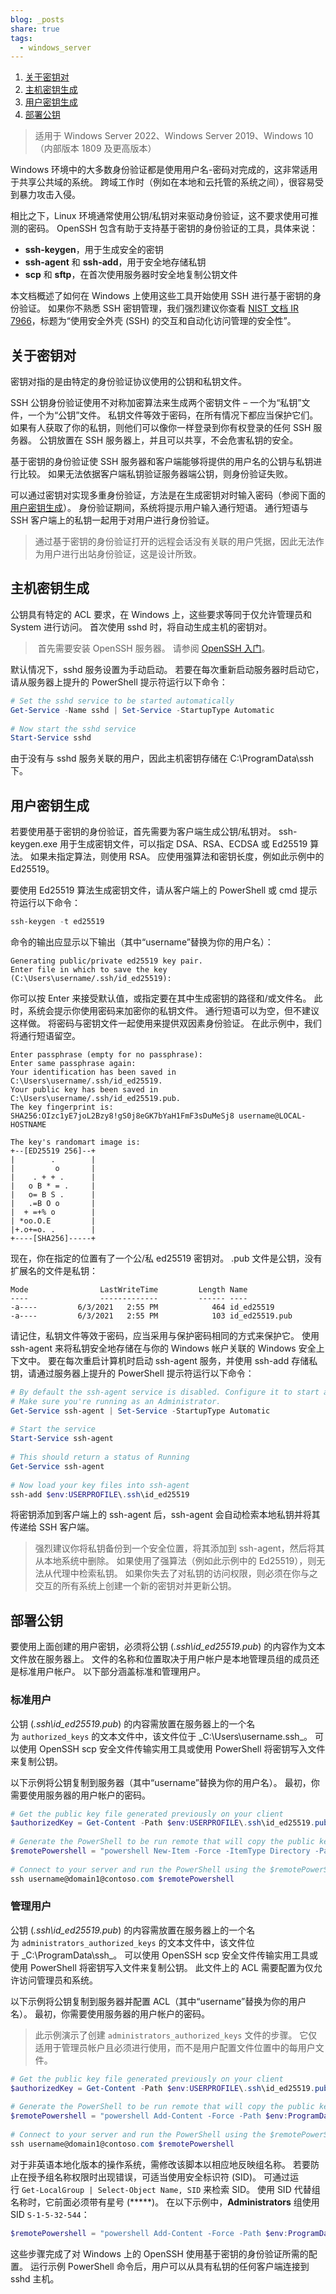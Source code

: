 ```yaml
---  
blog: _posts  
share: true  
tags:  
  - windows_server  
---  
```

1. [关于密钥对](https://learn.microsoft.com/zh-cn/windows-server/administration/openssh/openssh_keymanagement#about-key-pairs)  
2. [主机密钥生成](https://learn.microsoft.com/zh-cn/windows-server/administration/openssh/openssh_keymanagement#host-key-generation)  
3. [用户密钥生成](https://learn.microsoft.com/zh-cn/windows-server/administration/openssh/openssh_keymanagement#user-key-generation)  
4. [部署公钥](https://learn.microsoft.com/zh-cn/windows-server/administration/openssh/openssh_keymanagement#deploying-the-public-key)  
  
> 适用于 Windows Server 2022、Windows Server 2019、Windows 10（内部版本 1809 及更高版本）  
  
Windows 环境中的大多数身份验证都是使用用户名-密码对完成的，这非常适用于共享公共域的系统。 跨域工作时（例如在本地和云托管的系统之间），很容易受到暴力攻击入侵。  
  
相比之下，Linux 环境通常使用公钥/私钥对来驱动身份验证，这不要求使用可推测的密码。 OpenSSH 包含有助于支持基于密钥的身份验证的工具，具体来说：  
  
- **ssh-keygen**，用于生成安全的密钥  
- **ssh-agent** 和 **ssh-add**，用于安全地存储私钥  
- **scp** 和 **sftp**，在首次使用服务器时安全地复制公钥文件  
  
本文档概述了如何在 Windows 上使用这些工具开始使用 SSH 进行基于密钥的身份验证。 如果你不熟悉 SSH 密钥管理，我们强烈建议你查看 [NIST 文档 IR 7966](http://nvlpubs.nist.gov/nistpubs/ir/2015/NIST.IR.7966.pdf)，标题为“使用安全外壳 (SSH) 的交互和自动化访问管理的安全性”。  
  
## 关于密钥对  
  
密钥对指的是由特定的身份验证协议使用的公钥和私钥文件。  
  
SSH 公钥身份验证使用不对称加密算法来生成两个密钥文件 – 一个为“私钥”文件，一个为“公钥”文件。 私钥文件等效于密码，在所有情况下都应当保护它们。 如果有人获取了你的私钥，则他们可以像你一样登录到你有权登录的任何 SSH 服务器。 公钥放置在 SSH 服务器上，并且可以共享，不会危害私钥的安全。  
  
基于密钥的身份验证使 SSH 服务器和客户端能够将提供的用户名的公钥与私钥进行比较。 如果无法依据客户端私钥验证服务器端公钥，则身份验证失败。  
  
可以通过密钥对实现多重身份验证，方法是在生成密钥对时输入密码（参阅下面的[用户密钥生成](https://learn.microsoft.com/zh-cn/windows-server/administration/openssh/openssh_keymanagement#user-key-generation)）。 身份验证期间，系统将提示用户输入通行短语。 通行短语与 SSH 客户端上的私钥一起用于对用户进行身份验证。  
  
> 通过基于密钥的身份验证打开的远程会话没有关联的用户凭据，因此无法作为用户进行出站身份验证，这是设计所致。  
  
## 主机密钥生成  
  
公钥具有特定的 ACL 要求，在 Windows 上，这些要求等同于仅允许管理员和 System 进行访问。 首次使用 sshd 时，将自动生成主机的密钥对。  
  
>  首先需要安装 OpenSSH 服务器。 请参阅 [OpenSSH 入门](https://learn.microsoft.com/zh-cn/windows-server/administration/openssh/openssh_install_firstuse)。  
  
默认情况下，sshd 服务设置为手动启动。 若要在每次重新启动服务器时启动它，请从服务器上提升的 PowerShell 提示符运行以下命令：  
  
```powershell  
# Set the sshd service to be started automatically  
Get-Service -Name sshd | Set-Service -StartupType Automatic  
  
# Now start the sshd service  
Start-Service sshd  
```  
  
由于没有与 sshd 服务关联的用户，因此主机密钥存储在 C:\ProgramData\ssh 下。  
  
## 用户密钥生成  
  
若要使用基于密钥的身份验证，首先需要为客户端生成公钥/私钥对。 ssh-keygen.exe 用于生成密钥文件，可以指定 DSA、RSA、ECDSA 或 Ed25519 算法。 如果未指定算法，则使用 RSA。 应使用强算法和密钥长度，例如此示例中的 Ed25519。  
  
要使用 Ed25519 算法生成密钥文件，请从客户端上的 PowerShell 或 cmd 提示符运行以下命令：  
  
```powershell  
ssh-keygen -t ed25519  
```  
  
命令的输出应显示以下输出（其中“username”替换为你的用户名）：  
  
```  
Generating public/private ed25519 key pair.  
Enter file in which to save the key (C:\Users\username/.ssh/id_ed25519):  
```  
  
你可以按 Enter 来接受默认值，或指定要在其中生成密钥的路径和/或文件名。 此时，系统会提示你使用密码来加密你的私钥文件。 通行短语可以为空，但不建议这样做。 将密码与密钥文件一起使用来提供双因素身份验证。 在此示例中，我们将通行短语留空。  
  
```  
Enter passphrase (empty for no passphrase):  
Enter same passphrase again:  
Your identification has been saved in C:\Users\username/.ssh/id_ed25519.  
Your public key has been saved in C:\Users\username/.ssh/id_ed25519.pub.  
The key fingerprint is:  
SHA256:OIzc1yE7joL2Bzy8!gS0j8eGK7bYaH1FmF3sDuMeSj8 username@LOCAL-HOSTNAME  
  
The key's randomart image is:  
+--[ED25519 256]--+  
|        .        |  
|         o       |  
|    . + + .      |  
|   o B * = .     |  
|   o= B S .      |  
|   .=B O o       |  
|  + =+% o        |  
| *oo.O.E         |  
|+.o+=o. .        |  
+----[SHA256]-----+  
```  
  
现在，你在指定的位置有了一个公/私 ed25519 密钥对。 .pub 文件是公钥，没有扩展名的文件是私钥：  
  
```  
Mode                LastWriteTime         Length Name  
----                -------------         ------ ----  
-a----         6/3/2021   2:55 PM            464 id_ed25519  
-a----         6/3/2021   2:55 PM            103 id_ed25519.pub  
```  
  
请记住，私钥文件等效于密码，应当采用与保护密码相同的方式来保护它。 使用 ssh-agent 来将私钥安全地存储在与你的 Windows 帐户关联的 Windows 安全上下文中。 要在每次重启计算机时启动 ssh-agent 服务，并使用 ssh-add 存储私钥，请通过服务器上提升的 PowerShell 提示符运行以下命令：  
  
```powershell  
# By default the ssh-agent service is disabled. Configure it to start automatically.  
# Make sure you're running as an Administrator.  
Get-Service ssh-agent | Set-Service -StartupType Automatic  
  
# Start the service  
Start-Service ssh-agent  
  
# This should return a status of Running  
Get-Service ssh-agent  
  
# Now load your key files into ssh-agent  
ssh-add $env:USERPROFILE\.ssh\id_ed25519  
```  
  
将密钥添加到客户端上的 ssh-agent 后，ssh-agent 会自动检索本地私钥并将其传递给 SSH 客户端。  
  
> 强烈建议你将私钥备份到一个安全位置，将其添加到 ssh-agent，然后将其从本地系统中删除。 如果使用了强算法（例如此示例中的 Ed25519），则无法从代理中检索私钥。 如果你失去了对私钥的访问权限，则必须在你与之交互的所有系统上创建一个新的密钥对并更新公钥。  
  
## 部署公钥  
  
要使用上面创建的用户密钥，必须将公钥 (_\.ssh\id_ed25519.pub_) 的内容作为文本文件放在服务器上。 文件的名称和位置取决于用户帐户是本地管理员组的成员还是标准用户帐户。 以下部分涵盖标准和管理用户。  
  
### 标准用户  
  
公钥 (_\.ssh\id_ed25519.pub_) 的内容需放置在服务器上的一个名为 `authorized_keys` 的文本文件中，该文件位于 _C:\Users\username\.ssh\_。 可以使用 OpenSSH scp 安全文件传输实用工具或使用 PowerShell 将密钥写入文件来复制公钥。  
  
以下示例将公钥复制到服务器（其中“username”替换为你的用户名）。 最初，你需要使用服务器的用户帐户的密码。  
  
```powershell  
# Get the public key file generated previously on your client  
$authorizedKey = Get-Content -Path $env:USERPROFILE\.ssh\id_ed25519.pub  
  
# Generate the PowerShell to be run remote that will copy the public key file generated previously on your client to the authorized_keys file on your server  
$remotePowershell = "powershell New-Item -Force -ItemType Directory -Path $env:USERPROFILE\.ssh; Add-Content -Force -Path $env:USERPROFILE\.ssh\authorized_keys -Value '$authorizedKey'"  
  
# Connect to your server and run the PowerShell using the $remotePowerShell variable  
ssh username@domain1@contoso.com $remotePowershell  
```  
  
### 管理用户  
  
公钥 (_\.ssh\id_ed25519.pub_) 的内容需放置在服务器上的一个名为 `administrators_authorized_keys` 的文本文件中，该文件位于 _C:\ProgramData\ssh\_。 可以使用 OpenSSH scp 安全文件传输实用工具或使用 PowerShell 将密钥写入文件来复制公钥。 此文件上的 ACL 需要配置为仅允许访问管理员和系统。  
  
以下示例将公钥复制到服务器并配置 ACL（其中“username”替换为你的用户名）。 最初，你需要使用服务器的用户帐户的密码。  
  
> 此示例演示了创建 `administrators_authorized_keys` 文件的步骤。 它仅适用于管理员帐户且必须进行使用，而不是用户配置文件位置中的每用户文件。  
  
```powershell  
# Get the public key file generated previously on your client  
$authorizedKey = Get-Content -Path $env:USERPROFILE\.ssh\id_ed25519.pub  
  
# Generate the PowerShell to be run remote that will copy the public key file generated previously on your client to the authorized_keys file on your server  
$remotePowershell = "powershell Add-Content -Force -Path $env:ProgramData\ssh\administrators_authorized_keys -Value '''$authorizedKey''';icacls.exe ""$env:ProgramData\ssh\administrators_authorized_keys"" /inheritance:r /grant ""Administrators:F"" /grant ""SYSTEM:F"""  
  
# Connect to your server and run the PowerShell using the $remotePowerShell variable  
ssh username@domain1@contoso.com $remotePowershell  
```  
  
对于非英语本地化版本的操作系统，需修改该脚本以相应地反映组名称。 若要防止在授予组名称权限时出现错误，可适当使用安全标识符 (SID)。 可通过运行 `Get-LocalGroup | Select-Object Name, SID` 来检索 SID。 使用 SID 代替组名称时，它前面必须带有星号 (*****)。 在以下示例中，**Administrators** 组使用 SID `S-1-5-32-544`：  
  
```powershell  
$remotePowershell = "powershell Add-Content -Force -Path $env:ProgramData\ssh\administrators_authorized_keys -Value '''$authorizedKey''';icacls.exe ""$env:ProgramData\ssh\administrators_authorized_keys"" /inheritance:r /grant ""*S-1-5-32-544:F"" /grant ""SYSTEM:F"""  
```  
  
这些步骤完成了对 Windows 上的 OpenSSH 使用基于密钥的身份验证所需的配置。 运行示例 PowerShell 命令后，用户可以从具有私钥的任何客户端连接到 sshd 主机。